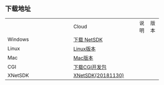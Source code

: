 ## 下载地址

 <table>
 <tr><td style="width:200px;"> </td><td style="width:200px;">Cloud</td><td>说明</td><td>版本</td></tr>
 <tr><td>Windows</td><td><a href="https://kss.ksyun.com/xmcfs/sdk/NETSDK(20181023).zip">下载 NetSDK</a>
  </td><td></td><td></td></tr>
 <tr><td>Linux</td><td><a href="https://kss.ksyun.com/xmcfs/sdk/Linux(20170519).zip">Linux版本</a></td><td></td><td></td></tr>
<tr><td>Mac</td><td><a href="https://kss.ksyun.com/xmcfs/sdk/MAC(20170518).zip">Mac版本</a></td><td></td><td></td></tr>
 <tr><td>CGI</td><td><a href="https://kss.ksyun.com/xmcfs/sdk/CGI_demo.zip">下载CGI开发包</a></td><td></td><td></td></tr>
 <tr><td>XNetSDK</td><td><a href="https://obs-cn-xm.obs.cn-south-1.myhwclouds.com/openPlat/20181130/XNetSDK_181130.zip">XNetSDK(20181130)
</a></td><td></td><td></td></tr>
 </table>
